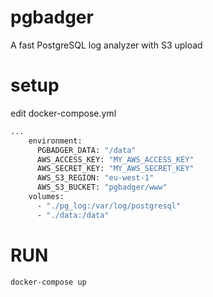 # pgbadger

A fast PostgreSQL log analyzer with S3 upload

# setup

edit docker-compose.yml

```bash
...
    environment:
      PGBADGER_DATA: "/data"
      AWS_ACCESS_KEY: "MY_AWS_ACCESS_KEY"
      AWS_SECRET_KEY: "MY_AWS_SECRET_KEY"
      AWS_S3_REGION: "eu-west-1"
      AWS_S3_BUCKET: "pgbadger/www"
    volumes:
      - "./pg_log:/var/log/postgresql"
      - "./data:/data"

```

# RUN

```bash
docker-compose up 
```